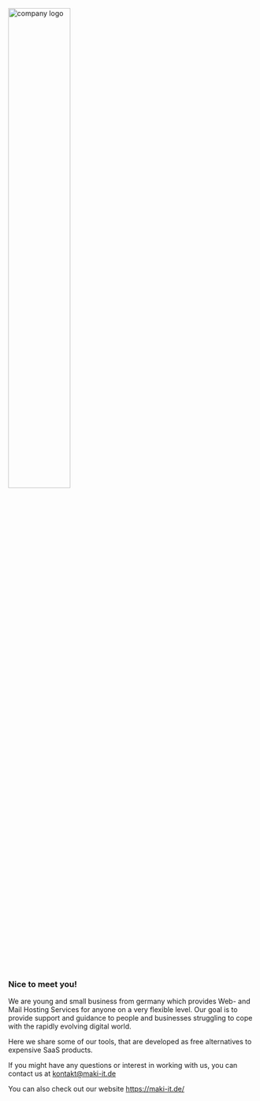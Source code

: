 <img src="https://maki-it.de/assets/img/logo.svg" alt="company logo" width="50%"/>


### Nice to meet you!

We are young and small business from germany which provides Web- and Mail Hosting Services for anyone on a very flexible level.
Our goal is to provide support and guidance to people and businesses struggling to cope with the rapidly evolving digital world.

Here we share some of our tools, that are developed as free alternatives to expensive SaaS products.

If you might have any questions or interest in working with us, you can contact us at kontakt@maki-it.de

You can also check out our website https://maki-it.de/
